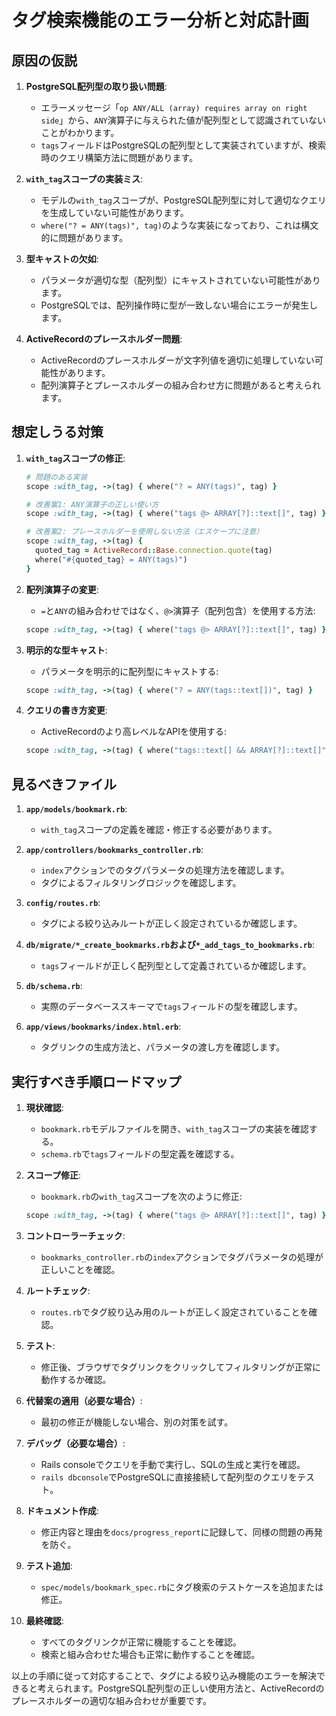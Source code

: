 # タグ検索機能のエラー分析と対応計画

## 原因の仮説

1. **PostgreSQL配列型の取り扱い問題**:
   - エラーメッセージ「`op ANY/ALL (array) requires array on right side`」から、`ANY`演算子に与えられた値が配列型として認識されていないことがわかります。
   - `tags`フィールドはPostgreSQLの配列型として実装されていますが、検索時のクエリ構築方法に問題があります。

2. **`with_tag`スコープの実装ミス**:
   - モデルの`with_tag`スコープが、PostgreSQL配列型に対して適切なクエリを生成していない可能性があります。
   - `where("? = ANY(tags)", tag)`のような実装になっており、これは構文的に問題があります。

3. **型キャストの欠如**:
   - パラメータが適切な型（配列型）にキャストされていない可能性があります。
   - PostgreSQLでは、配列操作時に型が一致しない場合にエラーが発生します。

4. **ActiveRecordのプレースホルダー問題**:
   - ActiveRecordのプレースホルダーが文字列値を適切に処理していない可能性があります。
   - 配列演算子とプレースホルダーの組み合わせ方に問題があると考えられます。

## 想定しうる対策

1. **`with_tag`スコープの修正**:
   ```ruby
   # 問題のある実装
   scope :with_tag, ->(tag) { where("? = ANY(tags)", tag) }
   
   # 改善案1: ANY演算子の正しい使い方
   scope :with_tag, ->(tag) { where("tags @> ARRAY[?]::text[]", tag) }
   
   # 改善案2: プレースホルダーを使用しない方法（エスケープに注意）
   scope :with_tag, ->(tag) { 
     quoted_tag = ActiveRecord::Base.connection.quote(tag)
     where("#{quoted_tag} = ANY(tags)")
   }
   ```

2. **配列演算子の変更**:
   - `=`と`ANY`の組み合わせではなく、`@>`演算子（配列包含）を使用する方法:
   ```ruby
   scope :with_tag, ->(tag) { where("tags @> ARRAY[?]::text[]", tag) }
   ```

3. **明示的な型キャスト**:
   - パラメータを明示的に配列型にキャストする:
   ```ruby
   scope :with_tag, ->(tag) { where("? = ANY(tags::text[])", tag) }
   ```

4. **クエリの書き方変更**:
   - ActiveRecordのより高レベルなAPIを使用する:
   ```ruby
   scope :with_tag, ->(tag) { where("tags::text[] && ARRAY[?]::text[]", tag) }
   ```

## 見るべきファイル

1. **`app/models/bookmark.rb`**:
   - `with_tag`スコープの定義を確認・修正する必要があります。

2. **`app/controllers/bookmarks_controller.rb`**:
   - `index`アクションでのタグパラメータの処理方法を確認します。
   - タグによるフィルタリングロジックを確認します。

3. **`config/routes.rb`**:
   - タグによる絞り込みルートが正しく設定されているか確認します。

4. **`db/migrate/*_create_bookmarks.rb`および`*_add_tags_to_bookmarks.rb`**:
   - `tags`フィールドが正しく配列型として定義されているか確認します。

5. **`db/schema.rb`**:
   - 実際のデータベーススキーマで`tags`フィールドの型を確認します。

6. **`app/views/bookmarks/index.html.erb`**:
   - タグリンクの生成方法と、パラメータの渡し方を確認します。

## 実行すべき手順ロードマップ

1. **現状確認**:
   - `bookmark.rb`モデルファイルを開き、`with_tag`スコープの実装を確認する。
   - `schema.rb`で`tags`フィールドの型定義を確認する。

2. **スコープ修正**:
   - `bookmark.rb`の`with_tag`スコープを次のように修正:
   ```ruby
   scope :with_tag, ->(tag) { where("tags @> ARRAY[?]::text[]", tag) }
   ```

3. **コントローラーチェック**:
   - `bookmarks_controller.rb`の`index`アクションでタグパラメータの処理が正しいことを確認。

4. **ルートチェック**:
   - `routes.rb`でタグ絞り込み用のルートが正しく設定されていることを確認。

5. **テスト**:
   - 修正後、ブラウザでタグリンクをクリックしてフィルタリングが正常に動作するか確認。

6. **代替案の適用（必要な場合）**:
   - 最初の修正が機能しない場合、別の対策を試す。

7. **デバッグ（必要な場合）**:
   - Rails consoleでクエリを手動で実行し、SQLの生成と実行を確認。
   - `rails dbconsole`でPostgreSQLに直接接続して配列型のクエリをテスト。

8. **ドキュメント作成**:
   - 修正内容と理由を`docs/progress_report`に記録して、同様の問題の再発を防ぐ。

9. **テスト追加**:
   - `spec/models/bookmark_spec.rb`にタグ検索のテストケースを追加または修正。

10. **最終確認**:
    - すべてのタグリンクが正常に機能することを確認。
    - 検索と組み合わせた場合も正常に動作することを確認。

以上の手順に従って対応することで、タグによる絞り込み機能のエラーを解決できると考えられます。PostgreSQL配列型の正しい使用方法と、ActiveRecordのプレースホルダーの適切な組み合わせが重要です。